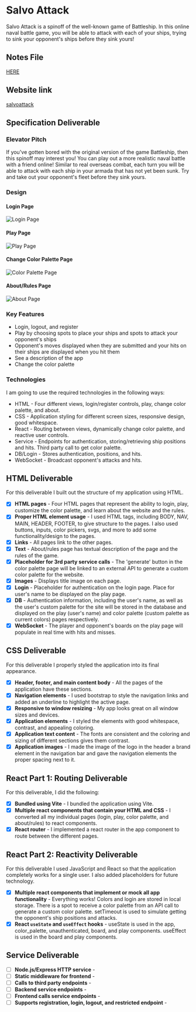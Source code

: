 # Salvo Attack
Salvo Attack is a spinoff of the well-known game of Battleship. In this online naval battle game, you will be able to attack with each of your ships, trying to sink your opponent's ships before they sink yours!

## Notes File
[HERE](notes.md)

## Website link
[salvoattack](https://startup.salvoattack.click)

## Specification Deliverable
### Elevator Pitch
If you've gotten bored with the original version of the game Battleship, then this spinoff may interest you! You can play out a more realistic naval battle with a friend online! Similar to real overseas combat, each turn you will be able to attack with each ship in your armada that has not yet been sunk. Try and take out your opponent's fleet before they sink yours.

### Design
#### Login Page
![Login Page](public/LoginPageDesign.PNG)
#### Play Page
![Play Page](public/PlayPageDesign.PNG)
#### Change Color Palette Page
![Color Palette Page](public/ColorPalettePageDesign.PNG)
#### About/Rules Page
![About Page](public/AboutPageDesign.PNG)

### Key Features
- Login, logout, and register
- Play by choosing spots to place your ships and spots to attack your opponent's ships
- Opponent's moves displayed when they are submitted and your hits on their ships are displayed when you hit them
- See a description of the app
- Change the color palette

### Technologies
I am going to use the required technologies in the following ways:

- HTML - Four different views, login/register controls, play, change color palette, and about.
- CSS - Application styling for different screen sizes, responsive design, good whitespace.
- React - Routing between views, dynamically change color palette, and reactive user controls.
- Service - Endpoints for authentication, storing/retrieving ship positions and hits. Third party call to get color palette.
- DB/Login - Stores authentication, positions, and hits.
- WebSocket - Broadcast opponent's attacks and hits.

## HTML Deliverable
For this deliverable I built out the structure of my application using HTML.

- [x] **HTML pages** - Four HTML pages that represent the ability to login, play, customize the color palette, and learn about the website and the rules.
- [x] **Proper HTML element usage** - I used HTML tags, including BODY, NAV, MAIN, HEADER, FOOTER, to give structure to the pages. I also used buttons, inputs, color pickers, svgs, and more to add some functionality/design to the pages.
- [x] **Links** - All pages link to the other pages.
- [x] **Text** - About/rules page has textual description of the page and the rules of the game.
- [x] **Placeholder for 3rd party service calls** - The 'generate' button in the color palette page will be linked to an external API to generate a custom color palette for the website.
- [x] **Images** - Displays title image on each page.
- [x] **Login** - Placeholder for authentication on the login page. Place for user's name to be displayed on the play page.
- [x] **DB** - Authentication information, including the user's name, as well as the user's custom palette for the site will be stored in the database and displayed on the play (user's name) and color palette (custom palette as current colors) pages respectively.
- [x] **WebSocket** - The player and opponent's boards on the play page will populate in real time with hits and misses.

## CSS Deliverable
For this deliverable I properly styled the application into its final appearance.

- [x] **Header, footer, and main content body** - All the pages of the application have these sections.
- [x] **Navigation elements** - I used bootstrap to style the navigation links and added an underline to highlight the active page.
- [x] **Responsive to window resizing** - My app looks great on all window sizes and devices.
- [x] **Application elements** - I styled the elements with good whitespace, contrast, and appealing coloring.
- [x] **Application text content** - The fonts are consistent and the coloring and sizing of different sections gives them contrast.
- [x] **Application images** - I made the image of the logo in the header a brand element in the navigation bar and gave the navigation elements the proper spacing next to it.

## React Part 1: Routing Deliverable
For this deliverable, I did the following:

- [x] **Bundled using Vite** - I bundled the application using Vite.
- [x] **Multiple react components that contain your HTML and CSS** - I converted all my individual pages (login, play, color palette, and about/rules) to react components.
- [x] **React router** - I implemented a react router in the app component to route between the different pages.

## React Part 2: Reactivity Deliverable
For this deliverable I used JavaScript and React so that the application completely works for a single user. I also added placeholders for future technology.

- [x] **Multiple react components that implement or mock all app functionality** - Everything works! Colors and login are stored in local storage. There is a spot to receive a color palette from an API call to generate a custom color palette. setTimeout is used to simulate getting the opponent's ship positions and attacks.
- [x] **React `useState` and `useEffect` hooks** - useState is used in the app, color_palette, unauthenticated, board, and play components. useEffect is used in the board and play components.

## Service Deliverable

-[ ] **Node.js/Express HTTP service** - 
-[ ] **Static middleware for frontend** - 
-[ ] **Calls to third party endpoints** - 
-[ ] **Backend service endpoints** - 
-[ ] **Frontend calls service endpoints** - 
-[ ] **Supports registration, login, logout, and restricted endpoint** - 